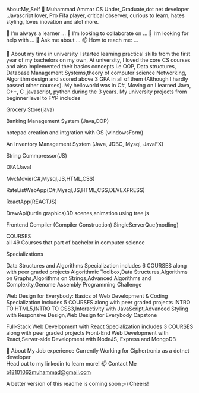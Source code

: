 AboutMy_Self 🤔
Muhammad Ammar
CS Under_Graduate,dot net developer ,Javascript lover, Pro Fifa player, critical observer, curious to learn, hates styling, loves inovation and alot more.

🌱 I’m always a learner ...
👯 I’m looking to collaborate on ...
🤔 I’m looking for help with ...
💬 Ask me about ...
📫 How to reach me: ...

🧐 About my time in university
I started learning practical skills from the first year of my bachelors on my own, At university, I loved the core CS courses and also implemented their basics concepts i.e OOP, Data structures, Database Management Systems,theory of computer science Networking, Algorithm design and scored above 3 GPA in all of them (Although I hardly passed other courses). My helloworld was in C#, Moving on I learned Java, C++, C ,javascript, python during the 3 years. My university projects from beginner level to FYP includes

Grocery Store(java)

Banking Management System (Java,OOP)

notepad creation and intgration with OS (windowsForm)

An Inventory Management System (Java, JDBC, Mysql, JavaFX)

String Commpressor(JS)

DFA(Java)

MvcMovie(C#,Mysql,JS,HTML,CSS)

RateListWebApp(C#,Mysql,JS,HTML,CSS,DEVEXPRESS)

ReactApp(REACTJS)

DrawApi(turtle graphics)3D scenes,animation using tree js

Frontend Compiler (Compiler Construction)
SingleServerQue(modling)

COURSES  
all 49 Courses that part of bachelor in computer science 

Specializations 

Data Structures and Algorithms Specialization includes 6 COURSES along with peer graded projects
Algorithmic Toolbox,Data Structures,Algorithms on Graphs,Algorithms on Strings,Advanced Algorithms and Complexity,Genome Assembly Programming Challenge

Web Design for Everybody: Basics of Web Development & Coding Specialization  includes 5 COURSES along with peer graded projects
INTRO TO HTML5,INTRO TO CSS3,Interactivity with JavaScript,Advanced Styling with Responsive Design,Web Design for Everybody Capstone

Full-Stack Web Development with React Specialization  includes 3 COURSES along with peer graded projects
Front-End Web Development with React,Server-side Development with NodeJS, Express and MongoDB


👯 About My Job experience
Currently Working for Ciphertronix as a dotnet developer  
Head out to my linkedin to learn more!
📫 Contact Me
b18101062muhammad@gmail.com

A better version of this readme is coming soon ;-) Cheers!

